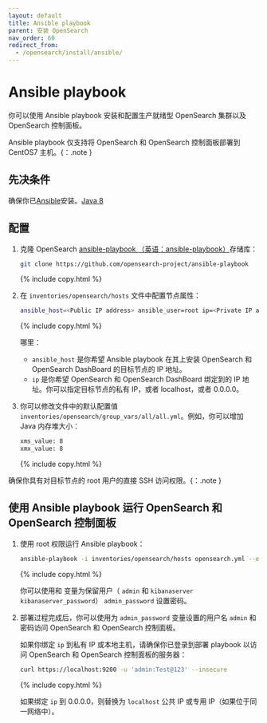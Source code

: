 ```yaml
---
layout: default
title: Ansible playbook
parent: 安装 OpenSearch
nav_order: 60
redirect_from:
  - /opensearch/install/ansible/
---
```


# Ansible playbook

你可以使用 Ansible playbook 安装和配置生产就绪型 OpenSearch 集群以及 OpenSearch 控制面板。

Ansible playbook 仅支持将 OpenSearch 和 OpenSearch 控制面板部署到 CentOS7 主机。{：.note }

## 先决条件

确保你已[Ansible](https://www.ansible.com/)安装。[Java 8](https://www.java.com/en/download/manual.jsp)

## 配置

1. 克隆 OpenSearch [ansible-playbook （英语：ansible-playbook）](https://github.com/opensearch-project/ansible-playbook)存储库：

   ```bash
   git clone https://github.com/opensearch-project/ansible-playbook
   ```
   {% include copy.html %}

2. 在 `inventories/opensearch/hosts` 文件中配置节点属性：

   ```bash
   ansible_host=<Public IP address> ansible_user=root ip=<Private IP address / 0.0.0.0>
   ```
   {% include copy.html %}

   哪里：

   -  `ansible_host` 是你希望 Ansible playbook 在其上安装 OpenSearch 和 OpenSearch DashBoard 的目标节点的 IP 地址。
   -  `ip` 是你希望 OpenSearch 和 OpenSearch DashBoard 绑定到的 IP 地址。你可以指定目标节点的私有 IP，或者 localhost，或者 0.0.0.0。

3. 你可以修改文件中的默认配置值 `inventories/opensearch/group_vars/all/all.yml`。例如，你可以增加 Java 内存堆大小：

   ```bash
   xms_value: 8
   xmx_value: 8
   ```
   {% include copy.html %}

确保你具有对目标节点的 root 用户的直接 SSH 访问权限。{：.note }

## 使用 Ansible playbook 运行 OpenSearch 和 OpenSearch 控制面板

1. 使用 root 权限运行 Ansible playbook：

   ```bash
   ansible-playbook -i inventories/opensearch/hosts opensearch.yml --extra-vars "admin_password=Test@123 kibanaserver_password=Test@6789"
   ```
   {% include copy.html %}

   你可以使用和 变量为保留用户（ `admin` 和 `kibanaserver` `kibanaserver_password`） `admin_password` 设置密码。

2. 部署过程完成后，你可以使用为 `admin_password` 变量设置的用户名 `admin` 和密码访问 OpenSearch 和 OpenSearch 控制面板。

   如果你绑定 `ip` 到私有 IP 或本地主机，请确保你已登录到部署 playbook 以访问 OpenSearch 和 OpenSearch 控制面板的服务器：

   ```bash
   curl https://localhost:9200 -u 'admin:Test@123' --insecure
   ```
   {% include copy.html %}

   如果绑定 `ip` 到 0.0.0.0，则替换为 `localhost` 公共 IP 或专用 IP（如果位于同一网络中）。
